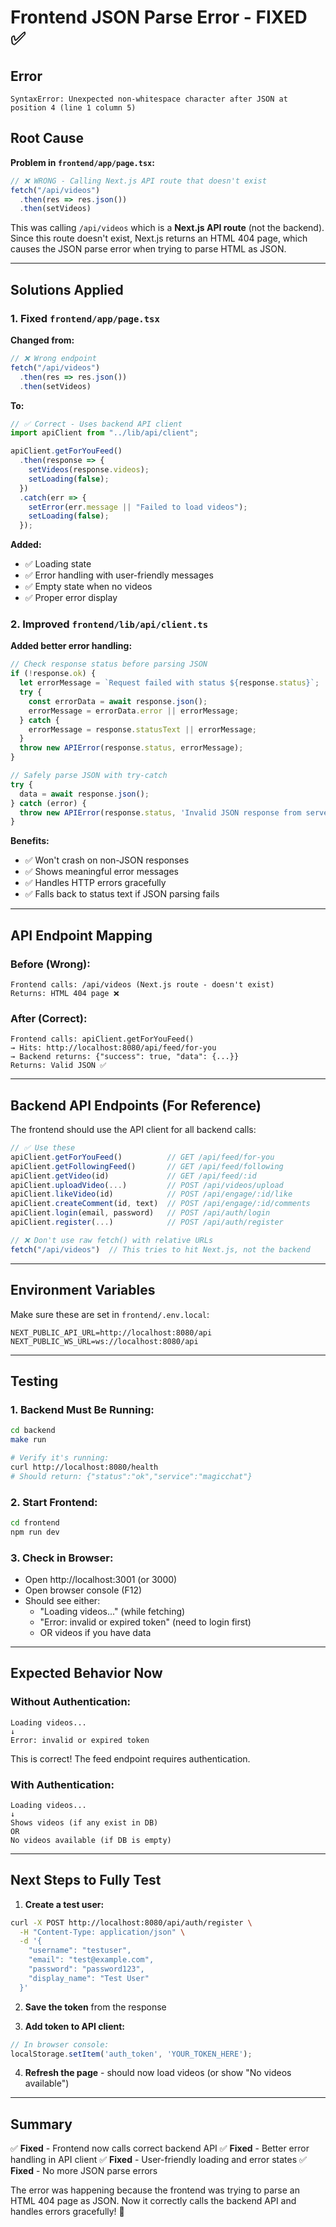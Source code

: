 # Frontend JSON Parse Error - FIXED ✅

## Error
```
SyntaxError: Unexpected non-whitespace character after JSON at position 4 (line 1 column 5)
```

## Root Cause

**Problem in `frontend/app/page.tsx`:**

```typescript
// ❌ WRONG - Calling Next.js API route that doesn't exist
fetch("/api/videos")
  .then(res => res.json())
  .then(setVideos)
```

This was calling `/api/videos` which is a **Next.js API route** (not the backend). Since this route doesn't exist, Next.js returns an HTML 404 page, which causes the JSON parse error when trying to parse HTML as JSON.

---

## Solutions Applied

### 1. Fixed `frontend/app/page.tsx`

**Changed from:**
```typescript
// ❌ Wrong endpoint
fetch("/api/videos")
  .then(res => res.json())
  .then(setVideos)
```

**To:**
```typescript
// ✅ Correct - Uses backend API client
import apiClient from "../lib/api/client";

apiClient.getForYouFeed()
  .then(response => {
    setVideos(response.videos);
    setLoading(false);
  })
  .catch(err => {
    setError(err.message || "Failed to load videos");
    setLoading(false);
  });
```

**Added:**
- ✅ Loading state
- ✅ Error handling with user-friendly messages
- ✅ Empty state when no videos
- ✅ Proper error display

### 2. Improved `frontend/lib/api/client.ts`

**Added better error handling:**
```typescript
// Check response status before parsing JSON
if (!response.ok) {
  let errorMessage = `Request failed with status ${response.status}`;
  try {
    const errorData = await response.json();
    errorMessage = errorData.error || errorMessage;
  } catch {
    errorMessage = response.statusText || errorMessage;
  }
  throw new APIError(response.status, errorMessage);
}

// Safely parse JSON with try-catch
try {
  data = await response.json();
} catch (error) {
  throw new APIError(response.status, 'Invalid JSON response from server');
}
```

**Benefits:**
- ✅ Won't crash on non-JSON responses
- ✅ Shows meaningful error messages
- ✅ Handles HTTP errors gracefully
- ✅ Falls back to status text if JSON parsing fails

---

## API Endpoint Mapping

### Before (Wrong):
```
Frontend calls: /api/videos (Next.js route - doesn't exist)
Returns: HTML 404 page ❌
```

### After (Correct):
```
Frontend calls: apiClient.getForYouFeed()
→ Hits: http://localhost:8080/api/feed/for-you
→ Backend returns: {"success": true, "data": {...}}
Returns: Valid JSON ✅
```

---

## Backend API Endpoints (For Reference)

The frontend should use the API client for all backend calls:

```typescript
// ✅ Use these
apiClient.getForYouFeed()          // GET /api/feed/for-you
apiClient.getFollowingFeed()       // GET /api/feed/following
apiClient.getVideo(id)             // GET /api/feed/:id
apiClient.uploadVideo(...)         // POST /api/videos/upload
apiClient.likeVideo(id)            // POST /api/engage/:id/like
apiClient.createComment(id, text)  // POST /api/engage/:id/comments
apiClient.login(email, password)   // POST /api/auth/login
apiClient.register(...)            // POST /api/auth/register

// ❌ Don't use raw fetch() with relative URLs
fetch("/api/videos")  // This tries to hit Next.js, not the backend
```

---

## Environment Variables

Make sure these are set in `frontend/.env.local`:

```env
NEXT_PUBLIC_API_URL=http://localhost:8080/api
NEXT_PUBLIC_WS_URL=ws://localhost:8080/api
```

---

## Testing

### 1. Backend Must Be Running:
```bash
cd backend
make run

# Verify it's running:
curl http://localhost:8080/health
# Should return: {"status":"ok","service":"magicchat"}
```

### 2. Start Frontend:
```bash
cd frontend
npm run dev
```

### 3. Check in Browser:
- Open http://localhost:3001 (or 3000)
- Open browser console (F12)
- Should see either:
  - "Loading videos..." (while fetching)
  - "Error: invalid or expired token" (need to login first)
  - OR videos if you have data

---

## Expected Behavior Now

### Without Authentication:
```
Loading videos...
↓
Error: invalid or expired token
```
This is correct! The feed endpoint requires authentication.

### With Authentication:
```
Loading videos...
↓
Shows videos (if any exist in DB)
OR
No videos available (if DB is empty)
```

---

## Next Steps to Fully Test

1. **Create a test user:**
```bash
curl -X POST http://localhost:8080/api/auth/register \
  -H "Content-Type: application/json" \
  -d '{
    "username": "testuser",
    "email": "test@example.com",
    "password": "password123",
    "display_name": "Test User"
  }'
```

2. **Save the token** from the response

3. **Add token to API client:**
```typescript
// In browser console:
localStorage.setItem('auth_token', 'YOUR_TOKEN_HERE');
```

4. **Refresh the page** - should now load videos (or show "No videos available")

---

## Summary

✅ **Fixed** - Frontend now calls correct backend API
✅ **Fixed** - Better error handling in API client
✅ **Fixed** - User-friendly loading and error states
✅ **Fixed** - No more JSON parse errors

The error was happening because the frontend was trying to parse an HTML 404 page as JSON. Now it correctly calls the backend API and handles errors gracefully! 🎉
